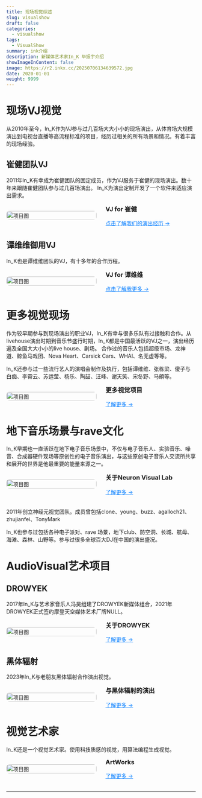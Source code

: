 ```yaml
---
title: 现场视觉综述
slug: visualshow
draft: false
categories:
  - visualshow
tags:
  - VisualShow
summary: ink介绍
description: 新媒体艺术家In_K 毕振宇介绍
showImageInContent: false
image: https://r2.inkx.cc/20250706134639572.jpg
date: 2020-01-01
weight: 9999
---
```


# 现场VJ视觉

从2010年至今，In_K作为VJ参与过几百场大大小小的现场演出，从体育场大规模演出到电视台直播等高流程标准的项目，经历过相关的所有场景和情况。有着丰富的现场经验。


## 崔健团队VJ
2011年In_K有幸成为崔健团队的固定成员，作为VJ服务于崔健的现场演出。数十年来跟随崔健团队参与过几百场演出。
In_K为演出定制开发了一个软件来适应演出需求。



<div style="display: flex; gap: 24px; align-items: center; margin-bottom: 32px;">
  <div style="flex: 1;">
    <img src="https://r2.inkx.cc/vj-cj3.jpg" alt="项目图" style="width:100%; border-radius:8px;" />
  </div>
  <div style="flex: 1;">
    <h3 style="margin-top: 0;">VJ for 崔健</h3>
    <p style="margin: 0 0 12px;"></p>
    <a href="/project/vj-cj" style="color: #007BFF; text-decoration: underline;">点击了解我们的演出经历 →</a>
  </div>
</div>


## 谭维维御用VJ
In_K也是谭维维团队的VJ，有十多年的合作历程。

<div style="display: flex; gap: 24px; align-items: center; margin-bottom: 32px;">
  <div style="flex: 1;">
    <img src="https://r2.inkx.cc/bb0a61.jpg" alt="项目图" style="width:100%; border-radius:8px;" />
  </div>
  <div style="flex: 1;">
    <h3 style="margin-top: 0;">VJ for 谭维维</h3>
    <p style="margin: 0 0 12px;"></p>
    <a href="/project/vj-tww/" style="color: #007BFF; text-decoration: underline;">点击了解我更多 →</a>
  </div>
</div>

# 更多视觉现场
作为较早期参与到现场演出的职业VJ，In_K有幸与很多乐队有过接触和合作。从livehouse演出时期到音乐节盛行时期，In_K都是中国最活跃的VJ之一，演出经历遍及全国大大小小的live house、剧场。
合作过的音乐人包括超级市场、龙神道、鲸鱼马戏团、Nova Heart、Carsick Cars、WHAI、名无虚等等。

In_K还参与过一些流行艺人的演唱会制作及执行，包括谭维维、张栋梁、傻子与白痴、李霄云、苏运莹、杨乐、陶喆、汪峰、谢天笑、宋冬野、马頔等。

<div style="display: flex; gap: 24px; align-items: center; margin-bottom: 32px;">
  <div style="flex: 1;">
    <img src="https://r2.inkx.cc/20250706145352743.jpg" alt="项目图" style="width:100%; border-radius:8px;" />
  </div>
  <div style="flex: 1;">
    <h3 style="margin-top: 0;">更多视觉项目</h3>
    <p style="margin: 0 0 12px;"></p>
    <a href="/tags/visualshow" style="color: #007BFF; text-decoration: underline;">了解更多 →</a>
  </div>
</div>

# 地下音乐场景与rave文化

In_K早期也一直活跃在地下电子音乐场景中，不仅与电子音乐人、实验音乐、噪音、合成器硬件现场等原创性的电子音乐演出，与这些原创电子音乐人交流所共享和展开的世界是他最重要的能量来源之一。


<div style="display: flex; gap: 24px; align-items: center; margin-bottom: 32px;">
  <div style="flex: 1;">
    <img src="https://r2.inkx.cc/6b2552.png" alt="项目图" style="width:100%; border-radius:8px;" />
  </div>
  <div style="flex: 1;">
    <h3 style="margin-top: 0;">关于Neuron Visual Lab</h3>
    <p style="margin: 0 0 12px;"></p>
    <a href="/project/neuronvisuallab" style="color: #007BFF; text-decoration: underline;">了解更多 →</a>
  </div>
</div>
2011年创立神经元视觉团队。成员曾包括clone、young、buzz、agalloch21、zhujianfei、TonyMark

In_K也参与过包括各种电子派对、rave 场景，地下club、防空洞、长城、航母、海滩、森林、山野等。参与过很多全球百大DJ在中国的演出盛况。



# AudioVisual艺术项目

## DROWYEK
2017年In_K与艺术家音乐人冯昊组建了DROWYEK新媒体组合，2021年DROWYEK正式签约摩登天空媒体艺术厂牌NULL。
<div style="display: flex; gap: 24px; align-items: center; margin-bottom: 32px;">
  <div style="flex: 1;">
    <img src="https://r2.inkx.cc/drowyek-00.jpg" alt="项目图" style="width:100%; border-radius:8px;" />
  </div>
  <div style="flex: 1;">
    <h3 style="margin-top: 0;">关于DROWYEK</h3>
    <p style="margin: 0 0 12px;"></p>
    <a href="/drowyek" style="color: #007BFF; text-decoration: underline;">了解更多 →</a>
  </div>
</div>

## 黑体辐射
2023年In_K与老朋友黑体辐射合作演出视觉。

<div style="display: flex; gap: 24px; align-items: center; margin-bottom: 32px;">
  <div style="flex: 1;">
    <img src="https://r2.inkx.cc/25cec6.jpg" alt="项目图" style="width:100%; border-radius:8px;" />
  </div>
  <div style="flex: 1;">
    <h3 style="margin-top: 0;">与黑体辐射的演出</h3>
    <p style="margin: 0 0 12px;"></p>
    <a href="/project/badiation" style="color: #007BFF; text-decoration: underline;">了解更多 →</a>
  </div>
</div>

# 视觉艺术家
In_K还是一个视觉艺术家。使用科技质感的视觉，用算法编程生成视觉。

<div style="display: flex; gap: 24px; align-items: center; margin-bottom: 32px;">
  <div style="flex: 1;">
    <img src="https://r2.inkx.cc/20250706145352743.jpg" alt="项目图" style="width:100%; border-radius:8px;" />
  </div>
  <div style="flex: 1;">
    <h3 style="margin-top: 0;">ArtWorks</h3>
    <p style="margin: 0 0 12px;"></p>
    <a href="/artwork" style="color: #007BFF; text-decoration: underline;">了解更多 →</a>
  </div>
</div>


---





